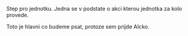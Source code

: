 Step pro jednotku. Jedna se v podstate o akci kterou jednotka za kolo provede.

Toto je hlavni co budeme psat, protoze sem prijde AIcko.